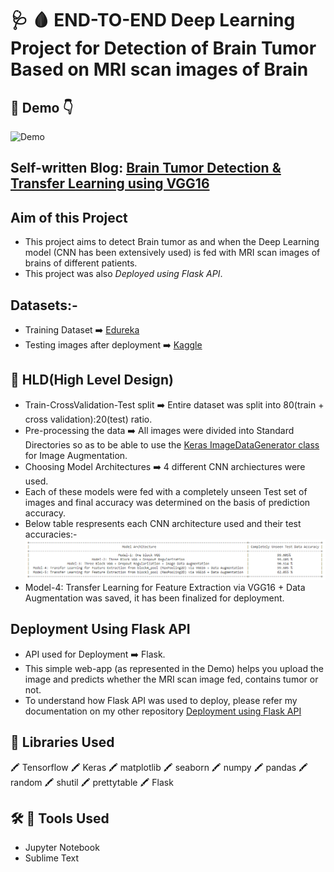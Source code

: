 # :stethoscope: :drop_of_blood: END-TO-END Deep Learning Project for Detection of Brain Tumor Based on MRI scan images of Brain
## :cinema: Demo :point_down:

![Demo](https://github.com/toushalipal6991/BrainTumor_Detection/blob/master/BrainTumorDetection%20-%20Copy.gif)

## Self-written Blog: [Brain Tumor Detection & Transfer Learning using VGG16](https://medium.com/@toushalipal6991/brain-tumor-detection-transfer-learning-using-vgg16-a0d0a31f2e9)

## Aim of this Project
- This project aims to detect Brain tumor as and when the Deep Learning model (CNN has been extensively used) is fed with MRI scan images of brains of different patients.
- This project was also *Deployed using Flask API*.

## Datasets:-
- Training Dataset :arrow_right: [Edureka](https://www.youtube.com/watch?v=7MceDfpnP8k)
- Testing images after deployment :arrow_right: [Kaggle](https://www.kaggle.com/navoneel/brain-mri-images-for-brain-tumor-detection)

## :memo: HLD(High Level Design)
- Train-CrossValidation-Test split :arrow_right: Entire dataset was split into 80(train + cross validation):20(test) ratio.
- Pre-processing the data :arrow_right: All images were divided into Standard Directories so as to be able to use the [Keras ImageDataGenerator class](https://blog.keras.io/building-powerful-image-classification-models-using-very-little-data.html)
for Image Augmentation.
- Choosing Model Architectures :arrow_right: 4 different CNN archiectures were used. 
- Each of these models were fed with a completely unseen Test set of images and final accuracy was determined on the basis of prediction accuracy.
- Below table respresents each CNN architecture used and their test accuracies:-
![Table](https://github.com/toushalipal6991/BrainTumor_Detection/blob/master/newAccuracyTable.PNG)
- Model-4: Transfer Learning for Feature Extraction via VGG16 + Data Augmentation was saved, it has been finalized for deployment.

## Deployment Using Flask API
- API used for Deployment :arrow_right: Flask. 
- This simple web-app (as represented in the Demo) helps you upload the image and predicts whether the MRI scan image fed, contains tumor or not.
- To understand how Flask API was used to deploy, please refer my documentation on my other repository [Deployment using Flask API](https://github.com/toushalipal6991/BankNoteCheck/blob/master/Flask_Docker_AWS_Procedures.docx)

## :file_folder: Libraries Used
:crayon: Tensorflow :crayon: Keras :crayon: matplotlib :crayon: seaborn :crayon: numpy :crayon: pandas :crayon: random :crayon: shutil :crayon: prettytable :crayon: Flask

## :hammer_and_wrench: :toolbox: Tools Used
- Jupyter Notebook
- Sublime Text
